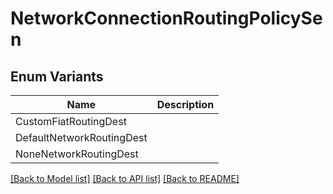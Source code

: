 # NetworkConnectionRoutingPolicySen

## Enum Variants

| Name | Description |
|---- | -----|
| CustomFiatRoutingDest |  |
| DefaultNetworkRoutingDest |  |
| NoneNetworkRoutingDest |  |

[[Back to Model list]](../README.md#documentation-for-models) [[Back to API list]](../README.md#documentation-for-api-endpoints) [[Back to README]](../README.md)


